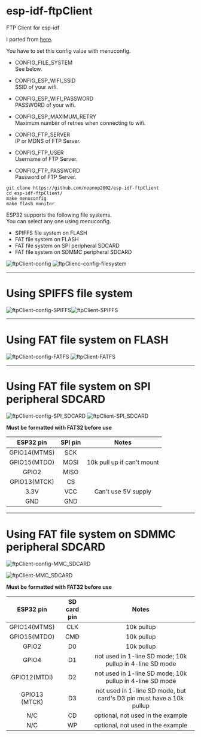 # esp-idf-ftpClient
FTP Client for esp-idf

I ported from [here](https://github.com/JohnnyB1290/ESP32-FTP-Client).   

You have to set this config value with menuconfig.   
- CONFIG_FILE_SYSTEM   
See below.

- CONFIG_ESP_WIFI_SSID   
SSID of your wifi.
- CONFIG_ESP_WIFI_PASSWORD   
PASSWORD of your wifi.
- CONFIG_ESP_MAXIMUM_RETRY   
Maximum number of retries when connecting to wifi.
- CONFIG_FTP_SERVER   
IP or MDNS of FTP Server.
- CONFIG_FTP_USER   
Username of FTP Server.
- CONFIG_FTP_PASSWORD   
Password of FTP Server.

```
git clone https://github.com/nopnop2002/esp-idf-ftpClient
cd esp-idf-ftpClient/
make menuconfig
make flash monitor
```

ESP32 supports the following file systems.   
You can select any one using menuconfig.   
- SPIFFS file system on FLASH   
- FAT file system on FLASH   
- FAT file system on SPI peripheral SDCARD   
- FAT file system on SDMMC peripheral SDCARD   

![ftpClient-config](https://user-images.githubusercontent.com/6020549/65889407-2b489c80-e3dc-11e9-9e6c-acae8f69880f.jpg)
![ftpClienc-config-filesystem](https://user-images.githubusercontent.com/6020549/65959000-c2b8f880-e48b-11e9-99d2-7cdf1cd7efc8.jpg)

---

# Using SPIFFS file system

![ftpClient-config-SPIFFS](https://user-images.githubusercontent.com/6020549/65889414-2f74ba00-e3dc-11e9-9358-91db0a9f536a.jpg)![ftpClient-SPIFFS](https://user-images.githubusercontent.com/6020549/65889527-5fbc5880-e3dc-11e9-96be-123e43268388.jpg)

---

# Using FAT file system on FLASH

![ftpClient-config-FATFS](https://user-images.githubusercontent.com/6020549/65889428-326faa80-e3dc-11e9-9aca-6d37030ddf47.jpg)
![ftpClient-FATFS](https://user-images.githubusercontent.com/6020549/65889548-64810c80-e3dc-11e9-96e0-8207b9d3fe9e.jpg)

---

# Using FAT file system on SPI peripheral SDCARD

![ftpClient-config-SPI_SDCARD](https://user-images.githubusercontent.com/6020549/65959025-dd8b6d00-e48b-11e9-9f79-6a4aa50c07b3.jpg)
![ftpClient-SPI_SDCARD](https://user-images.githubusercontent.com/6020549/65959028-e2502100-e48b-11e9-8da4-79bbb0c0a8ec.jpg)

__Must be formatted with FAT32 before use__

|ESP32 pin|SPI pin|Notes|
|:-:|:-:|:-:|
|GPIO14(MTMS)|SCK||
|GPIO15(MTDO)|MOSI|10k pull up if can't mount|
|GPIO2|MISO||
|GPIO13(MTCK)|CS|| 
|3.3V|VCC|Can't use 5V supply|
|GND|GND||

---

# Using FAT file system on SDMMC peripheral SDCARD

![ftpClient-config-MMC_SDCARD](https://user-images.githubusercontent.com/6020549/65959060-f3009700-e48b-11e9-8fa8-d3f9572e7c08.jpg)

![ftpClient-MMC_SDCARD](https://user-images.githubusercontent.com/6020549/65959066-f72cb480-e48b-11e9-96df-a7cc0dbdba32.jpg)

__Must be formatted with FAT32 before use__

|ESP32 pin|SD card pin|Notes|
|:-:|:-:|:-:|
|GPIO14(MTMS)|CLK|10k pullup|
|GPIO15(MTDO)|CMD|10k pullup|
|GPIO2|D0|10k pullup|
|GPIO4|D1|not used in 1-line SD mode; 10k pullup in 4-line SD mode|
|GPIO12(MTDI)|D2|not used in 1-line SD mode; 10k pullup in 4-line SD mode|
|GPIO13 (MTCK)|D3|not used in 1-line SD mode, but card's D3 pin must have a 10k pullup
|N/C|CD|optional, not used in the example|
|N/C|WP|optional, not used in the example|

